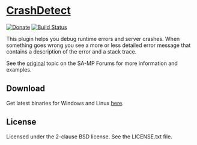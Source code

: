 [CrashDetect][github] 
=====================

[![Donate][donate_button]][donate]
[![Build Status][build_status]][build]

This plugin helps you debug runtime errors and server crashes. When something
goes wrong you see a more or less detailed error message that contains a
description of the error and a stack trace. 

See the [original][forum] topic on the SA-MP Forums for more information and
examples.

Download
--------

Get latest binaries for Windows and Linux [here][download].

License
-------

Licensed under the 2-clause BSD license. See the LICENSE.txt file.

[github]: https://github.com/Zeex/samp-plugin-crashdetect
[donate]: http://pledgie.com/campaigns/19750
[donate_button]: http://www.pledgie.com/campaigns/19750.png
[build]: https://travis-ci.org/Zeex/samp-plugin-crashdetect
[build_status]: https://travis-ci.org/Zeex/samp-plugin-crashdetect.png?branch=master
[forum]: http://forum.sa-mp.com/showthread.php?t=262796
[download]: https://github.com/Zeex/samp-plugin-crashdetect/releases 
